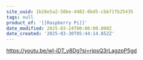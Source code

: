 ```yaml
---
site_uuid: 1b28e5a2-50be-4482-8bd5-cbb71fb25435
tags: null
product_of: '[[Raspberry Pi]]'
date_modified: 2025-03-24T00:00:00.000Z
date_created: '2025-03-30T05:44:14.852Z'
---
```





https://youtu.be/wI-iDT_y8Dg?si=rjpsQ3rLagzpP5gd